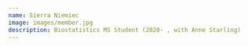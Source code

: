 ```yaml
---
name: Sierra Niemiec
image: images/member.jpg
description: Biostatistics MS Student (2020- , with Anne Starling)
---
```

